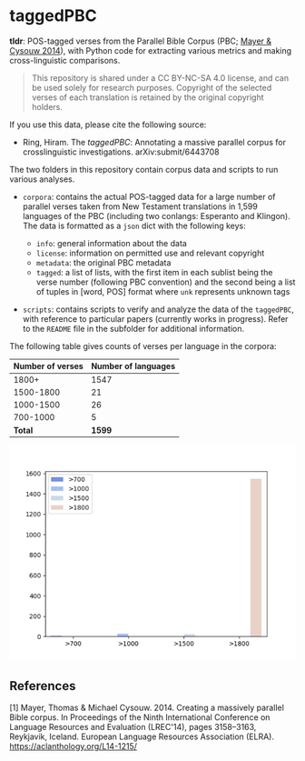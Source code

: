 # taggedPBC

**tldr**: POS-tagged verses from the Parallel Bible Corpus (PBC; [Mayer & Cysouw 2014](#1)), with Python code for extracting various metrics and making cross-linguistic comparisons.

> This repository is shared under a CC BY-NC-SA 4.0 license, and can be used solely for research purposes. Copyright of the selected verses of each translation is retained by the original copyright holders.

If you use this data, please cite the following source:

- Ring, Hiram. The *taggedPBC*: Annotating a massive parallel corpus for crosslinguistic investigations. arXiv:submit/6443708

The two folders in this repository contain corpus data and scripts to run various analyses.

- `corpora`: contains the actual POS-tagged data for a large number of parallel verses taken from New Testament translations in 1,599 languages of the PBC (including two conlangs: Esperanto and Klingon). The data is formatted as a `json` dict with the following keys:
	- `info`: general information about the data
	- `license`: information on permitted use and relevant copyright
	- `metadata`: the original PBC metadata
	- `tagged`: a list of lists, with the first item in each sublist being the verse number (following PBC convention) and the second being a list of tuples in [word, POS] format where `unk` represents unknown tags


- `scripts`: contains scripts to verify and analyze the data of the `taggedPBC`, with reference to particular papers (currently works in progress). Refer to the `README` file in the subfolder for additional information.

The following table gives counts of verses per language in the corpora:

|Number of verses|Number of languages|
|--|--|
|1800+|1547|
|1500-1800|21|
|1000-1500|26|
|700-1000|5|
|**Total**|**1599**|

![Verse counts in corpora](scripts/data/output/plots_distr/hist-Verse_counts.png)



## References <a name="references"></a>

<a id="1">[1]</a>
Mayer, Thomas & Michael Cysouw. 2014. Creating a massively parallel Bible corpus. In Proceedings of the Ninth International Conference on Language Resources and Evaluation (LREC'14), pages 3158–3163, Reykjavik, Iceland. European Language Resources Association (ELRA). https://aclanthology.org/L14-1215/  
